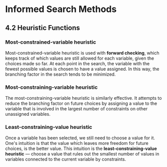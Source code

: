 # Informed Search Methods

## 4.2 Heuristic Functions

### Most-constrained-variable heuristic
Most-constrained-variable heuristic is used with **forward checking**, which keeps track of which values are still allowed for each variable, given the choices made so far. At each point in the search, the variable with the fewest possible values is chosen to have a value assigned. In this way, the branching factor in the search tends to be minimized.

### Most-constraining-variable heuristic
The most-constraining-variable heuristic is similarly effective. It attempts to reduce the branching factor on future choices by assigning a value to the variable that is involved in the largest number of constraints on other unassigned variables.

### Least-constraining-value heuristic
Once a variable has been selected, we still need to choose a value for it. One's intuition is that the value which leaves more freedom for future choices, is the better value. This intuition is the **least-constraining-value heuristic** — choose a value that rules out the smallest number of values in variables connected to the current variable by constraints.